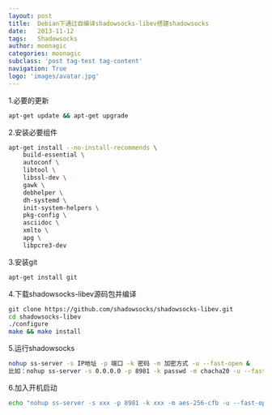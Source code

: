 ```yaml
---
layout: post
title:  Debian下通过自编译shadowsocks-libev搭建shadowsocks
date:   2013-11-12
tags:   Shadowsocks
author: moonagic
categories: moonagic
subclass: 'post tag-test tag-content'
navigation: True
logo: 'images/avatar.jpg'
---
```


1.必要的更新
```bash
apt-get update && apt-get upgrade
```
2.安装必要组件
```bash
apt-get install --no-install-recommends \
    build-essential \
    autoconf \
    libtool \
    libssl-dev \
    gawk \
    debhelper \
    dh-systemd \
    init-system-helpers \
    pkg-config \
    asciidoc \
    xmlto \
    apg \
    libpcre3-dev
```
3.安装git
```bash
apt-get install git
```
4.下载shadowsocks-libev源码包并编译
```bash
git clone https://github.com/shadowsocks/shadowsocks-libev.git
cd shadowsocks-libev
./configure
make && make install
```
5.运行shadowsocks
```bash
nohup ss-server -s IP地址 -p 端口 -k 密码 -m 加密方式 -u --fast-open &
比如：nohup ss-server -s 0.0.0.0 -p 8981 -k passwd -m chacha20 -u --fast-open &
```
6.加入开机启动
```bash
echo "nohup ss-server -s xxx -p 8981 -k xxx -m aes-256-cfb -u --fast-open &" >> /etc/rc.local
```